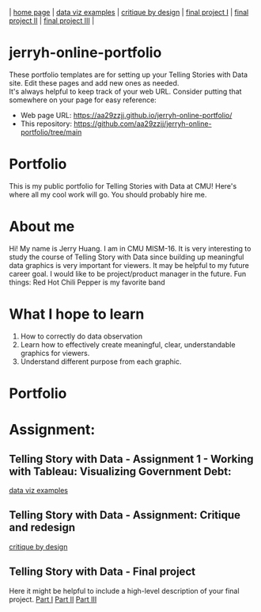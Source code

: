 | [home page](https://aa29zzjj.github.io/jerryh-online-portfolio/) | [data viz examples](https://aa29zzjj.github.io/jerryh-online-portfolio/dataviz-examples) | [critique by design](https://aa29zzjj.github.io/jerryh-online-portfolio/critique-by-design) | [final project I](https://aa29zzjj.github.io/jerryh-online-portfolio/final-project-part-one) | [final project II](https://aa29zzjj.github.io/jerryh-online-portfolio/final-project-part-two) | [final project III](https://aa29zzjj.github.io/jerryh-online-portfolio/final-project-part-three) |

# jerryh-online-portfolio
These portfolio templates are for setting up your Telling Stories with Data site.  Edit these pages and add new ones as needed.   
It's always helpful to keep track of your web URL.  Consider putting that somewhere on your page for easy reference: 

- Web page URL: https://aa29zzjj.github.io/jerryh-online-portfolio/
- This repository: https://github.com/aa29zzjj/jerryh-online-portfolio/tree/main

# Portfolio
This is my public portfolio for Telling Stories with Data at CMU!  Here's where all my cool work will go.  You should probably hire me. 

# About me
Hi!  My name is Jerry Huang. I am in CMU MISM-16.
It is very interesting to study the course of Telling Story with Data since building up meaningful data graphics is very important for viewers.
It may be helpful to my future career goal. I would like to be project/product manager in the future.
Fun things: Red Hot Chili Pepper is my favorite band

# What I hope to learn

1. How to correctly do data observation
2. Learn how to effectively create meaningful, clear, understandable graphics for viewers.
3. Understand different purpose from each graphic.


# Portfolio

# Assignment:

## Telling Story with Data - Assignment 1 - Working with Tableau: Visualizing Government Debt: 
[data viz examples](https://aa29zzjj.github.io/jerryh-online-portfolio/dataviz-examples) 
  
  
  
  
## Telling Story with Data -  Assignment: Critique and redesign
[critique by design](https://aa29zzjj.github.io/jerryh-online-portfolio/critique-by-design)



## Telling Story with Data - Final project
Here it might be helpful to include a high-level description of your final project. 
[Part I](https://aa29zzjj.github.io/jerryh-online-portfolio/final-project-part-one)
[Part II](https://aa29zzjj.github.io/jerryh-online-portfolio/final-project-part-two)
[Part III](https://aa29zzjj.github.io/jerryh-online-portfolio/final-project-part-three)



